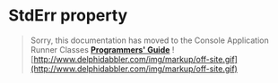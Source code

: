 # StdErr property #

> Sorry, this documentation has moved to the Console Application Runner Classes **[Programmers' Guide](http://wiki.delphidabbler.com/index.php/Docs/TPJCustomConsoleAppStdErr)** ![http://www.delphidabbler.com/img/markup/off-site.gif](http://www.delphidabbler.com/img/markup/off-site.gif)
